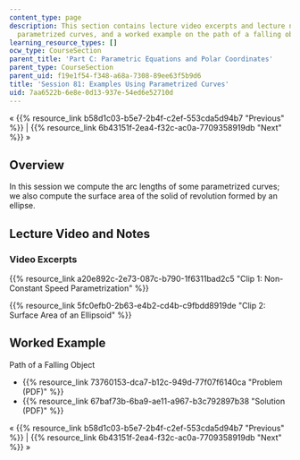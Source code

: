 ```yaml
---
content_type: page
description: This section contains lecture video excerpts and lecture notes on using
  parametrized curves, and a worked example on the path of a falling object.
learning_resource_types: []
ocw_type: CourseSection
parent_title: 'Part C: Parametric Equations and Polar Coordinates'
parent_type: CourseSection
parent_uid: f19e1f54-f348-a68a-7308-89ee63f5b9d6
title: 'Session 81: Examples Using Parametrized Curves'
uid: 7aa6522b-6e8e-0d13-937e-54ed6e52710d
---
```


« {{% resource_link b58d1c03-b5e7-2b4f-c2ef-553cda5d94b7 "Previous" %}} | {{% resource_link 6b43151f-2ea4-f32c-ac0a-7709358919db "Next" %}} »

Overview
--------

In this session we compute the arc lengths of some parametrized curves; we also compute the surface area of the solid of revolution formed by an ellipse.

Lecture Video and Notes
-----------------------

### Video Excerpts

{{% resource_link a20e892c-2e73-087c-b790-1f6311bad2c5 "Clip 1: Non-Constant Speed Parametrization" %}}

{{% resource_link 5fc0efb0-2b63-e4b2-cd4b-c9fbdd8919de "Clip 2: Surface Area of an Ellipsoid" %}}

Worked Example
--------------

Path of a Falling Object

*   {{% resource_link 73760153-dca7-b12c-949d-77f07f6140ca "Problem (PDF)" %}}
*   {{% resource_link 67baf73b-6ba9-ae11-a967-b3c792897b38 "Solution (PDF)" %}}

« {{% resource_link b58d1c03-b5e7-2b4f-c2ef-553cda5d94b7 "Previous" %}} | {{% resource_link 6b43151f-2ea4-f32c-ac0a-7709358919db "Next" %}} »